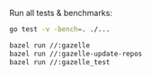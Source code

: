 
Run all tests & benchmarks:

```bash
go test -v -bench=. ./...
```

```bash
bazel run //:gazelle
bazel run //:gazelle-update-repos
bazel run //:gazelle_test
```
